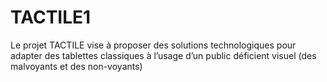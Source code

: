 # TACTILE1
Le projet TACTILE vise à proposer des solutions technologiques pour adapter des tablettes classiques à l’usage d’un public déficient visuel (des malvoyants et des non-voyants)
